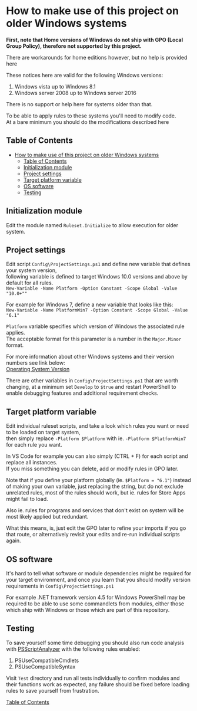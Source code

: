 
# How to make use of this project on older Windows systems

**First, note that Home versions of Windows do not ship with GPO (Local Group Policy),
therefore not supported by this project.**

There are workarounds for home editions however, but no help is provided here

These notices here are valid for the following Windows versions:

1. Windows vista up to Windows 8.1
2. Windows server 2008 up to Windows server 2016

There is no support or help here for systems older than that.

To be able to apply rules to these systems you'll need to modify code.\
At a bare minimum you should do the modifications described here

## Table of Contents

- [How to make use of this project on older Windows systems](#how-to-make-use-of-this-project-on-older-windows-systems)
  - [Table of Contents](#table-of-contents)
  - [Initialization module](#initialization-module)
  - [Project settings](#project-settings)
  - [Target platform variable](#target-platform-variable)
  - [OS software](#os-software)
  - [Testing](#testing)

## Initialization module

Edit the module named `Ruleset.Initialize` to allow execution for older system.

## Project settings

Edit script `Config\ProjectSettings.ps1` and define new variable that defines your system version,\
following variable is defined to target Windows 10.0 versions and above by default for all rules.\
```New-Variable -Name Platform -Option Constant -Scope Global -Value "10.0+""```

For example for Windows 7, define a new variable that looks like this:\
```New-Variable -Name PlatformWin7 -Option Constant -Scope Global -Value "6.1"```

`Platform` variable specifies which version of Windows the associated rule applies.\
The acceptable format for this parameter is a number in the `Major.Minor` format.

For more information about other Windows systems and their version numbers see link below:\
[Operating System Version][os version]

There are other variables in `Config\ProjectSettings.ps1` that are worth changing, at a minimum
set `Develop` to `$true` and restart PowerShell to enable debugging features and
additional requirement checks.

## Target platform variable

Edit individual ruleset scripts, and take a look which rules you want or need to be loaded on
target system,\
then simply replace ```-Platform $Platform``` with ie. ```-Platform $PlatformWin7```
for each rule you want.

In VS Code for example you can also simply (CTRL + F) for each script and replace all instances.\
If you miss something you can delete, add or modify rules in GPO later.

Note that if you define your platform globally (ie. ```$Platform = "6.1"```) instead of making your
own variable, just replacing the string, but do not exclude unrelated rules,
most of the rules should work, but ie. rules for Store Apps might fail to load.

Also ie. rules for programs and services that don't exist on system will be most likely applied
but redundant.

What this means, is, just edit the GPO later to refine your imports if you go that route,
or alternatively revisit your edits and re-run individual scripts again.

## OS software

It's hard to tell what software or module dependencies might be required for your target environment,
and once you learn that you should modify version requirements in `Config\ProjectSettings.ps1`

For example .NET framework version 4.5 for Windows PowerShell may be required to be able to use some
commandlets from modules, either those which ship with Windows or those which are part of this repository.

## Testing

To save yourself some time debugging you should also run code analysis with
[PSScriptAnalyzer][module psscriptanalyzer] with the following rules enabled:

1. PSUseCompatibleCmdlets
2. PSUseCompatibleSyntax

Visit `Test` directory and run all tests individually to confirm modules and their functions work as
expected, any failure should be fixed before loading rules to save yourself from frustration.

[Table of Contents](#table-of-contents)

[os version]: https://docs.microsoft.com/en-us/windows/win32/sysinfo/operating-system-version "Visit Microsoft docs"
[module psscriptanalyzer]: https://github.com/PowerShell/PSScriptAnalyzer "Visit PSScriptAnalyzer repository"
